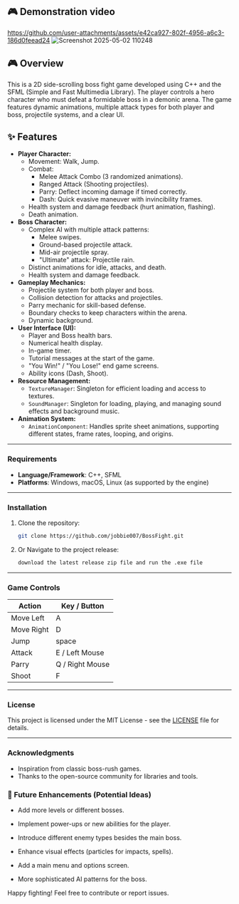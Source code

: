 ## 🎮 Demonstration video
https://github.com/user-attachments/assets/e42ca927-802f-4956-a6c3-186d0feead24
![Screenshot 2025-05-02 110248](https://github.com/user-attachments/assets/62e14170-e47f-4665-b533-2173e6afd887)


## 🎮 Overview

This is a 2D side-scrolling boss fight game developed using C++ and the SFML (Simple and Fast Multimedia Library). The player controls a hero character who must defeat a formidable boss in a demonic arena. The game features dynamic animations, multiple attack types for both player and boss, projectile systems, and a clear UI.

## ✨ Features

*   **Player Character:**
    *   Movement: Walk, Jump.
    *   Combat:
        *   Melee Attack Combo (3 randomized animations).
        *   Ranged Attack (Shooting projectiles).
        *   Parry: Deflect incoming damage if timed correctly.
        *   Dash: Quick evasive maneuver with invincibility frames.
    *   Health system and damage feedback (hurt animation, flashing).
    *   Death animation.
*   **Boss Character:**
    *   Complex AI with multiple attack patterns:
        *   Melee swipes.
        *   Ground-based projectile attack.
        *   Mid-air projectile spray.
        *   "Ultimate" attack: Projectile rain.
    *   Distinct animations for idle, attacks, and death.
    *   Health system and damage feedback.
*   **Gameplay Mechanics:**
    *   Projectile system for both player and boss.
    *   Collision detection for attacks and projectiles.
    *   Parry mechanic for skill-based defense.
    *   Boundary checks to keep characters within the arena.
    *   Dynamic background.
*   **User Interface (UI):**
    *   Player and Boss health bars.
    *   Numerical health display.
    *   In-game timer.
    *   Tutorial messages at the start of the game.
    *   "You Win!" / "You Lose!" end game screens.
    *   Ability icons (Dash, Shoot).
*   **Resource Management:**
    *   `TextureManager`: Singleton for efficient loading and access to textures.
    *   `SoundManager`: Singleton for loading, playing, and managing sound effects and background music.
*   **Animation System:**
    *   `AnimationComponent`: Handles sprite sheet animations, supporting different states, frame rates, looping, and origins.


---

### Requirements

* **Language/Framework**: C++, SFML
* **Platforms**: Windows, macOS, Linux (as supported by the engine)

---

### Installation

1. Clone the repository:

   ```bash
   git clone https://github.com/jobbie007/BossFight.git
   ```
2. Or Navigate to the project release:

   ```bash
   download the latest release zip file and run the .exe file 
   ```

---

### Game Controls

| Action     | Key / Button    |
| ---------- | --------------- |
| Move Left  | A               |
| Move Right | D               |
| Jump       | space           |
| Attack     | E / Left Mouse  |
| Parry      | Q / Right Mouse |
| Shoot      | F               |

---

### License

This project is licensed under the MIT License - see the [LICENSE](LICENSE) file for details.

---

### Acknowledgments

* Inspiration from classic boss-rush games.
* Thanks to the open-source community for libraries and tools.

### 🚀 Future Enhancements (Potential Ideas)
* Add more levels or different bosses.

* Implement power-ups or new abilities for the player.

* Introduce different enemy types besides the main boss.

* Enhance visual effects (particles for impacts, spells).

* Add a main menu and options screen.

* More sophisticated AI patterns for the boss.

Happy fighting! Feel free to contribute or report issues.
